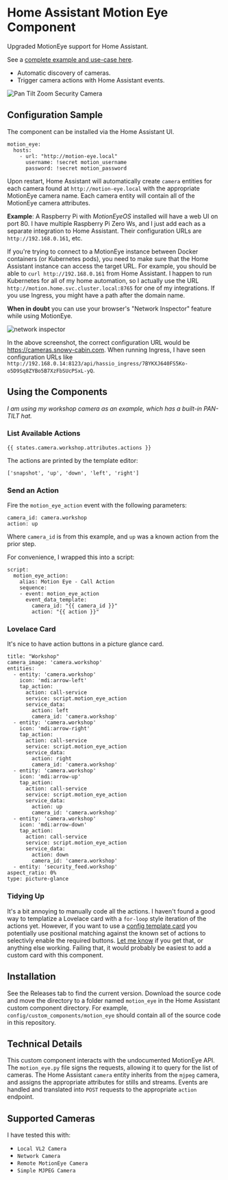 # Home Assistant Motion Eye Component

Upgraded MotionEye support for Home Assistant.

See a [complete example and use-case here](https://www.technicallywizardry.com/pan-tilt-zoom-security-camera/).

* Automatic discovery of cameras.
* Trigger camera actions with Home Assistant events.

![Pan Tilt Zoom Security Camera](https://content.technicallywizardry.com/2020/07/14145657/pan-tilt-zoom-security-camera-home-assistant-card.jpg)

## Configuration Sample

The component can be installed via the Home Assistant UI.

```
motion_eye:
  hosts:
    - url: "http://motion-eye.local"
      username: !secret motion_username
      password: !secret motion_password
```

Upon restart, Home Assistant will automatically create `camera` entities for each camera found at `http://motion-eye.local` with the appropriate MotionEye camera name.  Each camera entity will contain all of the MotionEye camera attributes.

**Example**: A Raspberry Pi with _MotionEyeOS_ installed will have a web UI on port 80. I have multiple Raspberry Pi Zero Ws, and I just add each as a separate integration to Home Assistant. Their configuration URLs are `http://192.168.0.161`, etc.

If you're trying to connect to a MotionEye instance between Docker containers (or Kubernetes pods), you need to make sure that the Home Assistant instance can access the target URL. For example, you should be able to `curl http://192.168.0.161` from Home Assistant. I happen to run Kubernetes for all of my home automation, so I actually use the URL `http://motion.home.svc.cluster.local:8765` for one of my integrations. If you use Ingress, you might have a path after the domain name.

**When in doubt** you can use your browser's "Network Inspector" feature while using MotionEye.

![network inspector](https://content.technicallywizardry.com/2020/07/15122339/Screen-Shot-2020-07-15-at-6.22.13-AM-1024x519.jpg)

In the above screenshot, the correct configuration URL would be https://cameras.snowy-cabin.com. When running Ingress, I have seen configuration URLs like `http://192.168.0.14:8123/api/hassio_ingress/7BYKXJ640FS5Ko-o5D9Sq8ZYBo5B7XzFbSUcPSxL-yQ`.

## Using the Components

_I am using my workshop camera as an example, which has a built-in PAN-TILT hat._

### List Available Actions

```
{{ states.camera.workshop.attributes.actions }}
```

The actions are printed by the template editor:

```
['snapshot', 'up', 'down', 'left', 'right']
```

### Send an Action

Fire the `motion_eye_action` event with the following parameters:

```
camera_id: camera.workshop
action: up
```

Where `camera_id` is from this example, and `up` was a known action from the prior step.

For convenience, I wrapped this into a script:

```
script:
  motion_eye_action:
    alias: Motion Eye - Call Action
    sequence:
    - event: motion_eye_action
      event_data_template:
        camera_id: "{{ camera_id }}"
        action: "{{ action }}"
```

### Lovelace Card

It's nice to have action buttons in a picture glance card.

```
title: "Workshop"
camera_image: 'camera.workshop'
entities:
  - entity: 'camera.workshop'
    icon: 'mdi:arrow-left'
    tap_action:
      action: call-service
      service: script.motion_eye_action
      service_data:
        action: left
        camera_id: 'camera.workshop'
  - entity: 'camera.workshop'
    icon: 'mdi:arrow-right'
    tap_action:
      action: call-service
      service: script.motion_eye_action
      service_data:
        action: right
        camera_id: 'camera.workshop'
  - entity: 'camera.workshop'
    icon: 'mdi:arrow-up'
    tap_action:
      action: call-service
      service: script.motion_eye_action
      service_data:
        action: up
        camera_id: 'camera.workshop'
  - entity: 'camera.workshop'
    icon: 'mdi:arrow-down'
    tap_action:
      action: call-service
      service: script.motion_eye_action
      service_data:
        action: down
        camera_id: 'camera.workshop'
  - entity: 'security_feed.workshop'
aspect_ratio: 0%
type: picture-glance
```

### Tidying Up

It's a bit annoying to manually code all the actions. I haven't found a good way to templatize a Lovelace card with a `for-loop` style iteration of the actions yet. However, if you want to use a [config template card](https://github.com/iantrich/config-template-card) you potentially use positional matching against the known set of actions to selectivly enable the required buttons. [Let me know](https://www.technicallywizardry.com/contact/) if you get that, or anything else working. Failing that, it would probably be easiest to add a custom card with this component.

## Installation

See the Releases tab to find the current version. Download the source code and move the directory to a folder named `motion_eye` in the Home Assistant custom component directory. For example, `config/custom_components/motion_eye` should contain all of the source code in this repository.

## Technical Details

This custom component interacts with the undocumented MotionEye API. The `motion_eye.py` file signs the requests, allowing it to query for the list of cameras. The Home Assistant `camera` entity inherits from the `mjpeg` camera, and assigns the appropriate attributes for stills and streams. Events are handled and translated into `POST` requests to the appropriate `action` endpoint.

## Supported Cameras

I have tested this with:

* `Local VL2 Camera`
* `Network Camera`
* `Remote MotionEye Camera`
* `Simple MJPEG Camera`
